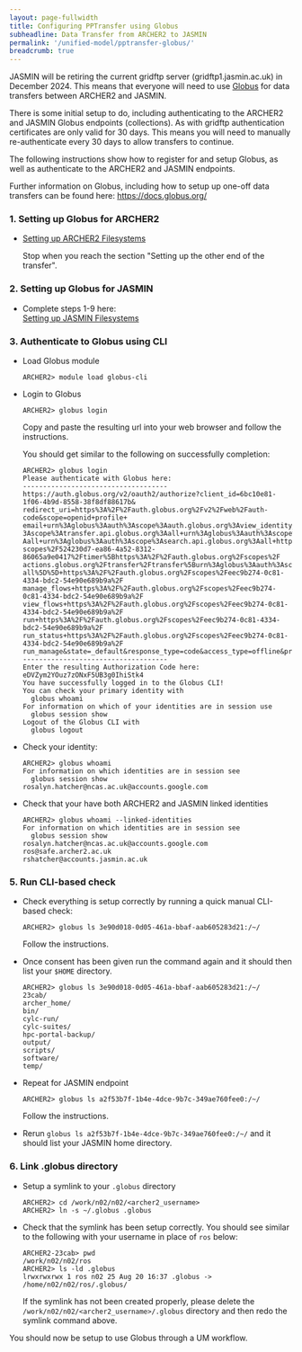 ```yaml
---
layout: page-fullwidth
title: Configuring PPTransfer using Globus
subheadline: Data Transfer from ARCHER2 to JASMIN
permalink: '/unified-model/pptransfer-globus/'
breadcrumb: true
---
```

JASMIN will be retiring the current gridftp server (gridftp1.jasmin.ac.uk) in December 2024.
This means that everyone will need to use [Globus](https://docs.globus.org/) for data transfers between ARCHER2 and JASMIN.

There is some initial setup to do, including authenticating to the ARCHER2 and JASMIN Globus endpoints (collections).  As with gridftp
authentication certificates are only valid for 30 days.  This means you will need to manually re-authenticate every 30 days
to allow transfers to continue.

The following instructions show how to register for and setup Globus, as well as authenticate to the ARCHER2 and JASMIN endpoints.

Further information on Globus, including how to setup up one-off data transfers can be found here: https://docs.globus.org/

### 1. Setting up Globus for ARCHER2

* [Setting up ARCHER2 Filesystems](https://docs.archer2.ac.uk/data-tools/globus/#setting-up-archer2-filesystems)

  Stop when you reach the section "Setting up the other end of the transfer".

### 2. Setting up Globus for JASMIN

* Complete steps 1-9 here:  
  [Setting up JASMIN Filesystems](https://help.jasmin.ac.uk/docs/data-transfer/globus-transfers-with-jasmin/)

### 3. Authenticate to Globus using CLI

* Load Globus module

  ```
  ARCHER2> module load globus-cli
  ```
  
* Login to Globus

  ```
  ARCHER2> globus login
  ```

  Copy and paste the resulting url into your web browser and follow the instructions.

  You should get similar to the following on successfully completion:

  ```
  ARCHER2> globus login
  Please authenticate with Globus here:
  ------------------------------------
  https://auth.globus.org/v2/oauth2/authorize?client_id=6bc10e81-1f06-4b9d-8558-38f8df88617b&
  redirect_uri=https%3A%2F%2Fauth.globus.org%2Fv2%2Fweb%2Fauth-code&scope=openid+profile+
  email+urn%3Aglobus%3Aauth%3Ascope%3Aauth.globus.org%3Aview_identity_set+urn%3Aglobus%3Aauth%
  3Ascope%3Atransfer.api.globus.org%3Aall+urn%3Aglobus%3Aauth%3Ascope%3Agroups.api.globus.org%3
  Aall+urn%3Aglobus%3Aauth%3Ascope%3Asearch.api.globus.org%3Aall+https%3A%2F%2Fauth.globus.org%2F
  scopes%2F524230d7-ea86-4a52-8312-86065a9e0417%2Ftimer%5Bhttps%3A%2F%2Fauth.globus.org%2Fscopes%2F
  actions.globus.org%2Ftransfer%2Ftransfer%5Burn%3Aglobus%3Aauth%3Ascope%3Atransfer.api.globus.org%3A
  all%5D%5D+https%3A%2F%2Fauth.globus.org%2Fscopes%2Feec9b274-0c81-4334-bdc2-54e90e689b9a%2F
  manage_flows+https%3A%2F%2Fauth.globus.org%2Fscopes%2Feec9b274-0c81-4334-bdc2-54e90e689b9a%2F
  view_flows+https%3A%2F%2Fauth.globus.org%2Fscopes%2Feec9b274-0c81-4334-bdc2-54e90e689b9a%2F
  run+https%3A%2F%2Fauth.globus.org%2Fscopes%2Feec9b274-0c81-4334-bdc2-54e90e689b9a%2F
  run_status+https%3A%2F%2Fauth.globus.org%2Fscopes%2Feec9b274-0c81-4334-bdc2-54e90e689b9a%2F
  run_manage&state=_default&response_type=code&access_type=offline&prompt=login
  ------------------------------------
  Enter the resulting Authorization Code here: eDVZym2YOuz7zONxF5UB3g0IhiStk4
  You have successfully logged in to the Globus CLI!
  You can check your primary identity with
    globus whoami
  For information on which of your identities are in session use
    globus session show
  Logout of the Globus CLI with
    globus logout
  ```

* Check your identity:
  ```
  ARCHER2> globus whoami
  For information on which identities are in session see
    globus session show
  rosalyn.hatcher@ncas.ac.uk@accounts.google.com
  ```

* Check that your have both ARCHER2 and JASMIN linked identities
  ```
  ARCHER2> globus whoami --linked-identities
  For information on which identities are in session see
    globus session show
  rosalyn.hatcher@ncas.ac.uk@accounts.google.com
  ros@safe.archer2.ac.uk
  rshatcher@accounts.jasmin.ac.uk
  ```

### 5. Run CLI-based check

* Check everything is setup correctly by running a quick manual CLI-based check:

  `ARCHER2> globus ls 3e90d018-0d05-461a-bbaf-aab605283d21:/~/`

  Follow the instructions.

* Once consent has been given run the command again and it should then list your `$HOME` directory.

  ```
  ARCHER2> globus ls 3e90d018-0d05-461a-bbaf-aab605283d21:/~/
  23cab/
  archer_home/
  bin/
  cylc-run/
  cylc-suites/
  hpc-portal-backup/
  output/
  scripts/
  software/
  temp/
  ```

* Repeat for JASMIN endpoint
   
  `ARCHER2> globus ls a2f53b7f-1b4e-4dce-9b7c-349ae760fee0:/~/`

  Follow the instructions.

* Rerun `globus ls a2f53b7f-1b4e-4dce-9b7c-349ae760fee0:/~/` and it should list your JASMIN home directory.


### 6. Link .globus directory

* Setup a symlink to your `.globus` directory
  
  ```
  ARCHER2> cd /work/n02/n02/<archer2_username>
  ARCHER2> ln -s ~/.globus .globus
  ```
* Check that the symlink has been setup correctly.  You should see similar to the following with your username in place of `ros` below:

  ```
  ARCHER2-23cab> pwd
  /work/n02/n02/ros
  ARCHER2> ls -ld .globus
  lrwxrwxrwx 1 ros n02 25 Aug 20 16:37 .globus -> /home/n02/n02/ros/.globus/
  ```
  If the symlink has not been created properly, please delete the `/work/n02/n02/<archer2_username>/.globus` directory and then redo the symlink command above.
  
You should now be setup to use Globus through a UM workflow.




